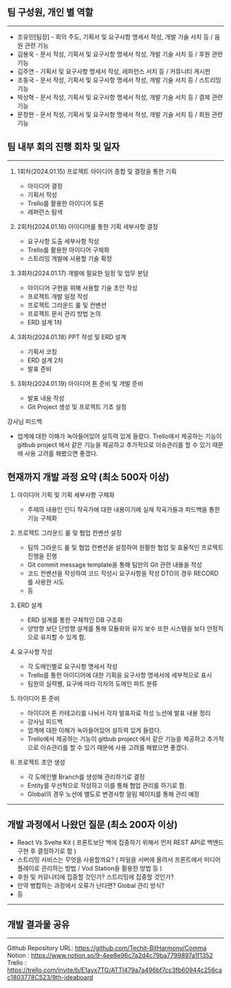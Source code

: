 ## 팀 구성원, 개인 별 역할

---

- 조유민[팀장] - 회의 주도, 기획서 및 요구사항 명세서 작성, 개발 기술 서치 등 / 음원 관련 기능
- 김용욱 - 문서 작성,  기획서 및 요구사항 명세서 작성, 개발 기술 서치 등 / 후원 관련 기능
- 김주연 - 기획서 및 요구사항 명세서 작성, 레퍼런스 서치 등 / 커뮤니티 게시판
- 조동국 - 문서 작성,  기획서 및 요구사항 명세서 작성, 개발 기술 서치 등 / 스트리밍 기능
- 박상혁 - 문서 작성,  기획서 및 요구사항 명세서 작성, 개발 기술 서치 등 / 결제 관련 기능
- 문창현 - 문서 작성,  기획서 및 요구사항 명세서 작성, 개발 기술 서치 등 / 회원 관련 기능

## 팀 내부 회의 진행 회차 및 일자

---
1. 1회차(2024.01.15) 프로젝트 아이디어 종합 및 결정을 통한 기획
   - 아이디어 결정
   - 기획서 작성
   - Trello를 활용한 아이디어 토론
   - 레퍼런스 탐색
  
2. 2회차(2024.01.16) 아이디어를 통한 기획 세부사항 결정
   - 요구사항 도출 세부사항 작성
   - Trello를 활용한 아이디어 구체화
   - 스트리밍 개발에 사용할 기술 확정

3. 3회차(2024.01.17) 개발에 필요한 일정 및 업무 분담
   - 아이디어 구현을 위해 사용할 기술 초안 작성
   - 프로젝트 개발 일정 작성
   - 프로젝트 그라운드 룰 및 컨벤션
   - 프로젝트 문서 관리 방법 논의
   - ERD 설계 1차
  
4. 3회차(2024.01.18) PPT 작성 및 ERD 설계
   - 기획서 코칭
   - ERD 설계 2차
   - 발표 준비

5. 3회차(2024.01.19) 아이디어 톤 준비 및 개발 준비
   - 발표 내용 작성
   - Git Project 생성 및 프로젝트 기초 설정

강사님 피드백
- 업계에 대한 이해가 녹아들어있어 설득력 있게 들렸다.
  Trello에서 제공하는 기능이 gitbub project 에서 같은 기능을 제공하고 
  추가적으로 이슈관리를 할 수 있기 때문에 사용 고려를 해봤으면 좋겠다.

## 현재까지 개발 과정 요약 (최소 500자 이상)
1. 아이디어 기획 및 기획 세부사항 구체화
   - 주제의 내용인 인디 작곡가에 대한 내용이기에 실제 작곡가들과 피드백을 통한 기능 구체화
  
2. 프로젝트 그라운드 룰 및 협업 컨벤션 설정
   - 팀의 그라운드 룰 및 협업 컨벤션을 설정하여 원활한 협업 및 효율적인 프로젝트 진행을 진행
   - Git commit message template을 통해 팀만의 Git 관련 내용을 작성
   - 코드 컨벤션을 작성하여 코드 작성시 요구사항을 작성 DTO의 경우 RECORD를 사용한 시도
   - 등

3. ERD 설계
   - ERD 설계를 통한 구체적인 DB 구조화
   - 양방향 보단 단방향 설계를 통해 모듈화와 유지 보수 또한 시스템을 보다 안정적으로 유지할 수 있게 함.
  
4. 요구사항 작성
   - 각 도메인별로 요구사항 명세서 작성
   - Trello를 통한 아이디어에 대한 기획을 요구사항 명세서에 세부적으로 표시
   - 팀원의 실력별, 요구에 따라 각자의 도메인 파트 분류
  
5. 아이디어 톤 준비
   - 아이디어 톤 카테고리를 나눠서 각자 발표자료 작성 노션에 발표 내용 정리
   - 강사님 피드백
   - 업계에 대한 이해가 녹아들어있어 설득력 있게 들렸다.
   - Trello에서 제공하는 기능이 gitbub project 에서 같은 기능을 제공하고 추가적으로 이슈관리를 할 수 있기 때문에 사용 고려를 해봤으면 좋겠다.
  
6. 프로젝트 초안 생성
   - 각 도메인별 Branch를 생성해 관리하기로 결정
   - Entity를 우선적으로 작성하고 이를 통해 협업 관리를 하기로 함.
   - Global의 경우 노션에 별도로 변경사항 알림 페이지를 통해 관리 예정
---
## 개발 과정에서 나왔던 질문 (최소 200자 이상)
- React Vs Svelte Kit ( 프론트보단 백에 집중하기 위해서 먼저 REST API로 백엔드 구현 후 결정하기로 함 )
- 스트리밍 서비스는 무엇을 사용할까요? ( 파일을 서버에 올려서 프론트에서 미디어플레이로 관리하는 방법 / Vod Station을 활용한 방법 등 )
- 후원 및 커뮤니티에 집중할 것인가? 스트리밍에 집중할 것인가?
- 만약 병합하는 과정에서 오류가 난다면?  Global 관리 방식?
- 등
---
## 개발 결과물 공유

---

Github Repository URL: https://github.com/Techit-BitHarmony/Comma
Notion : https://www.notion.so/9-4ee8e96c7a2d4c79ba7799897a1f1352
Trello : https://trello.com/invite/b/E1ayx7TG/ATTI479a7a496bf7cc3fb60944c256cac1803778C523/9th-ideaboard
